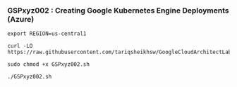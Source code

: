  ### GSPxyz002 : Creating Google Kubernetes Engine Deployments (Azure) 

```
export REGION=us-central1
```

```
curl -LO https://raw.githubusercontent.com/tariqsheikhsw/GoogleCloudArchitectLabs/main/Solutions/GSPxyz002.sh

sudo chmod +x GSPxyz002.sh

./GSPxyz002.sh
```


 
